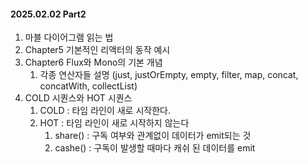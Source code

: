 #### 2025.02.02 Part2
1. 마블 다이어그램 읽는 법 
2. Chapter5 기본적인 리액터의 동작 예시
3. Chapter6 Flux와 Mono의 기본 개념
	1. 각종 연산자들 설명 (just, justOrEmpty, empty, filter, map, concat, concatWith, collectList)
4. COLD 시퀀스와 HOT 시퀀스
	1. COLD : 타임 라인이 새로 시작한다. 
	2. HOT  : 타임 라인이 새로 시작하지 않는다
		1.  share() : 구독 여부와 관계없이 데이터가 emit되는 것
		2. cashe() : 구독이 발생할 때마다 캐쉬 된 데이터를 emit